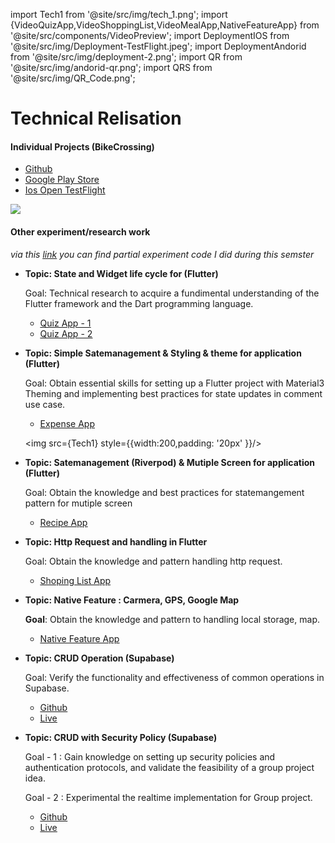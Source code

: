 import Tech1 from '@site/src/img/tech_1.png';
import {VideoQuizApp,VideoShoppingList,VideoMealApp,NativeFeatureApp} from '@site/src/components/VideoPreview';
import DeploymentIOS from '@site/src/img/Deployment-TestFlight.jpeg';
import DeploymentAndorid from '@site/src/img/deployment-2.png';
import QR from '@site/src/img/andorid-qr.png';
import QRS from '@site/src/img/QR_Code.png';

# Technical Relisation

#### Individual Projects (BikeCrossing)

- [<u>Github</u>](https://github.com/zyhzsh/BikeCorssing)
- [<u>Google Play Store</u>](https://play.google.com/store/apps/details?id=com.s7.bikecrossing)
- [<u>Ios Open TestFlight</u>](https://testflight.apple.com/join/WJRUaEu8)

<img src={QRS} />

#### Other experiment/research work

_via this [<u>link</u>](https://github.com/zyhzsh/s7-workshop-pototypes) you can find partial experiment code I did during this semster_

- **Topic: State and Widget life cycle for (Flutter)**

  Goal: Technical research to acquire a fundimental understanding of the Flutter framework and the Dart programming language.

  - [<u>Quiz App - 1</u>](https://github.com/zyhzsh/s7-workshop-pototypes/tree/main/flutter-basic/flutter_demo_one)
  - [<u>Quiz App - 2</u>](https://github.com/zyhzsh/s7-workshop-pototypes/tree/main/flutter-basic/quiz_demo_app)

  <VideoQuizApp />

- **Topic: Simple Satemanagement & Styling & theme for application (Flutter)**

  Goal: Obtain essential skills for setting up a Flutter project with Material3 Theming and implementing best practices for state updates in comment use case.

  - [<u>Expense App </u>](https://github.com/zyhzsh/s7-workshop-pototypes/tree/main/flutter_interactivity_theming)

  <img src={Tech1} style={{width:200,padding: '20px' }}/>

- **Topic: Satemanagement (Riverpod) & Mutiple Screen for application (Flutter)**

  Goal: Obtain the knowledge and best practices for statemangement pattern for mutiple screen

  - [<u>Recipe App</u>](https://github.com/zyhzsh/s7-workshop-pototypes/tree/main/flutter-basic/muti-screen-app-navigating)

<VideoMealApp/>

- **Topic: Http Request and handling in Flutter**

  Goal: Obtain the knowledge and pattern handling http request.

  - [<u>Shoping List App</u>](https://github.com/zyhzsh/s7-workshop-pototypes/tree/main/flutter-basic/shoppinglist)

<VideoShoppingList/>

- **Topic: Native Feature : Carmera, GPS, Google Map**

  **Goal**: Obtain the knowledge and pattern to handling local storage, map.

  - [<u>Native Feature App</u>](https://github.com/zyhzsh/s7-workshop-pototypes/tree/main/flutter-basic/native-device-feature)

<NativeFeatureApp/>

- **Topic: CRUD Operation (Supabase)**

  Goal: Verify the functionality and effectiveness of common operations in Supabase.

  - [<u>Github</u>](https://github.com/zyhzsh/s7-workshop-pototypes/tree/main/supabase-example-2)
  - [<u>Live</u>](https://s7-workshop-pototypes.vercel.app/)

- **Topic: CRUD with Security Policy (Supabase)**

  Goal - 1 : Gain knowledge on setting up security policies and authentication protocols, and validate the feasibility of a group project idea.

  Goal - 2 : Experimental the realtime implementation for Group project.

  - [<u>Github</u>](https://github.com/zyhzsh/s7-workshop-pototypes/tree/main/climbtrain-pototype-app)
  - [<u>Live</u>](https://s7-climbtrain-pototypes.vercel.app/)
